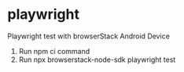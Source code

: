 # playwright
Playwright test with browserStack Android Device

1. Run npm ci command
2. Run npx browserstack-node-sdk playwright test
